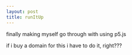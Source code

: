 ```yaml
---
layout: post
title: runItUp
---
```


finally making myself go through with using p5.js

if i buy a domain for this i have to do it, right???
